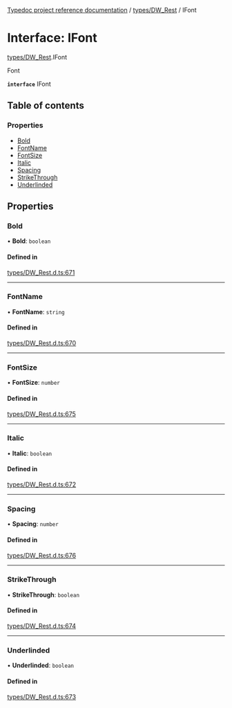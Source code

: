[Typedoc project reference documentation](../README.md) / [types/DW_Rest](../modules/types_dw_rest.md) / IFont

# Interface: IFont

[types/DW_Rest](../modules/types_dw_rest.md).IFont

Font

**`interface`** IFont

## Table of contents

### Properties

- [Bold](types_dw_rest.ifont.md#bold)
- [FontName](types_dw_rest.ifont.md#fontname)
- [FontSize](types_dw_rest.ifont.md#fontsize)
- [Italic](types_dw_rest.ifont.md#italic)
- [Spacing](types_dw_rest.ifont.md#spacing)
- [StrikeThrough](types_dw_rest.ifont.md#strikethrough)
- [Underlinded](types_dw_rest.ifont.md#underlinded)

## Properties

### Bold

• **Bold**: `boolean`

#### Defined in

[types/DW_Rest.d.ts:671](https://github.com/DocuWare/REST-Sample-TS/blob/828b3d4/src/types/DW_Rest.d.ts#L671)

___

### FontName

• **FontName**: `string`

#### Defined in

[types/DW_Rest.d.ts:670](https://github.com/DocuWare/REST-Sample-TS/blob/828b3d4/src/types/DW_Rest.d.ts#L670)

___

### FontSize

• **FontSize**: `number`

#### Defined in

[types/DW_Rest.d.ts:675](https://github.com/DocuWare/REST-Sample-TS/blob/828b3d4/src/types/DW_Rest.d.ts#L675)

___

### Italic

• **Italic**: `boolean`

#### Defined in

[types/DW_Rest.d.ts:672](https://github.com/DocuWare/REST-Sample-TS/blob/828b3d4/src/types/DW_Rest.d.ts#L672)

___

### Spacing

• **Spacing**: `number`

#### Defined in

[types/DW_Rest.d.ts:676](https://github.com/DocuWare/REST-Sample-TS/blob/828b3d4/src/types/DW_Rest.d.ts#L676)

___

### StrikeThrough

• **StrikeThrough**: `boolean`

#### Defined in

[types/DW_Rest.d.ts:674](https://github.com/DocuWare/REST-Sample-TS/blob/828b3d4/src/types/DW_Rest.d.ts#L674)

___

### Underlinded

• **Underlinded**: `boolean`

#### Defined in

[types/DW_Rest.d.ts:673](https://github.com/DocuWare/REST-Sample-TS/blob/828b3d4/src/types/DW_Rest.d.ts#L673)
